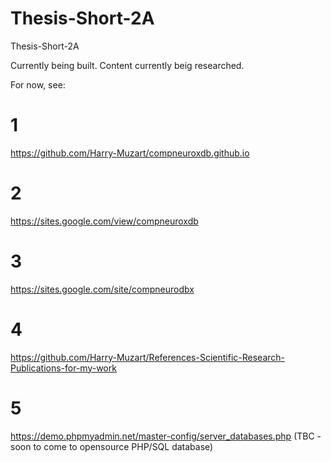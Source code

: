 # Thesis-Short-2A
Thesis-Short-2A

Currently being built.
Content currently beig researched.

For now, see:

# 1
https://github.com/Harry-Muzart/compneuroxdb.github.io
# 2
https://sites.google.com/view/compneuroxdb
# 3
https://sites.google.com/site/compneurodbx
# 4
https://github.com/Harry-Muzart/References-Scientific-Research-Publications-for-my-work
# 5
https://demo.phpmyadmin.net/master-config/server_databases.php 
(TBC - soon to come to opensource PHP/SQL database)
